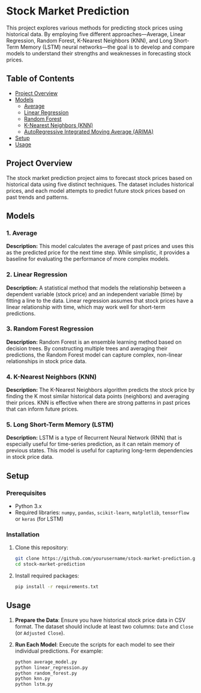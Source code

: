 
# Stock Market Prediction

This project explores various methods for predicting stock prices using historical data. By employing five different approaches—Average, Linear Regression, Random Forest, K-Nearest Neighbors (KNN), and Long Short-Term Memory (LSTM) neural networks—the goal is to develop and compare models to understand their strengths and weaknesses in forecasting stock prices.

## Table of Contents

- [Project Overview](#project-overview)
- [Models](#models)
  - [Average](#average)
  - [Linear Regression](#linear-regression)
  - [Random Forest](#random-forest)
  - [K-Nearest Neighbors (KNN)](#k-nearest-neighbors-knn)
  - [AutoRegressive Integrated Moving Average (ARIMA)](#AutoRegressive-Integrated-Moving-Average-arima)
- [Setup](#setup)
- [Usage](#usage)

## Project Overview

The stock market prediction project aims to forecast stock prices based on historical data using five distinct techniques. The dataset includes historical prices, and each model attempts to predict future stock prices based on past trends and patterns.

## Models

### 1. Average

**Description:** This model calculates the average of past prices and uses this as the predicted price for the next time step. While simplistic, it provides a baseline for evaluating the performance of more complex models.

### 2. Linear Regression

**Description:** A statistical method that models the relationship between a dependent variable (stock price) and an independent variable (time) by fitting a line to the data. Linear regression assumes that stock prices have a linear relationship with time, which may work well for short-term predictions.

### 3. Random Forest Regression

**Description:** Random Forest is an ensemble learning method based on decision trees. By constructing multiple trees and averaging their predictions, the Random Forest model can capture complex, non-linear relationships in stock price data.

### 4. K-Nearest Neighbors (KNN)

**Description:** The K-Nearest Neighbors algorithm predicts the stock price by finding the K most similar historical data points (neighbors) and averaging their prices. KNN is effective when there are strong patterns in past prices that can inform future prices.

### 5. Long Short-Term Memory (LSTM)

**Description:** LSTM is a type of Recurrent Neural Network (RNN) that is especially useful for time-series prediction, as it can retain memory of previous states. This model is useful for capturing long-term dependencies in stock price data.

## Setup

### Prerequisites

- Python 3.x
- Required libraries: `numpy`, `pandas`, `scikit-learn`, `matplotlib`, `tensorflow` or `keras` (for LSTM)

### Installation

1. Clone this repository:
   ```bash
   git clone https://github.com/yourusername/stock-market-prediction.git
   cd stock-market-prediction
   ```

2. Install required packages:
   ```bash
   pip install -r requirements.txt
   ```

## Usage

1. **Prepare the Data**: Ensure you have historical stock price data in CSV format. The dataset should include at least two columns: `Date` and `Close` (or `Adjusted Close`).

2. **Run Each Model**: Execute the scripts for each model to see their individual predictions. For example:
   ```bash
   python average_model.py
   python linear_regression.py
   python random_forest.py
   python knn.py
   python lstm.py
   ```
